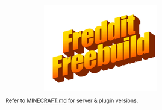 <p align="center">
    <img src='assets/freddit-freebuild.png' width='300'>
</p>

Refer to [MINECRAFT.md](./MINECRAFT.md) for server & plugin versions.

